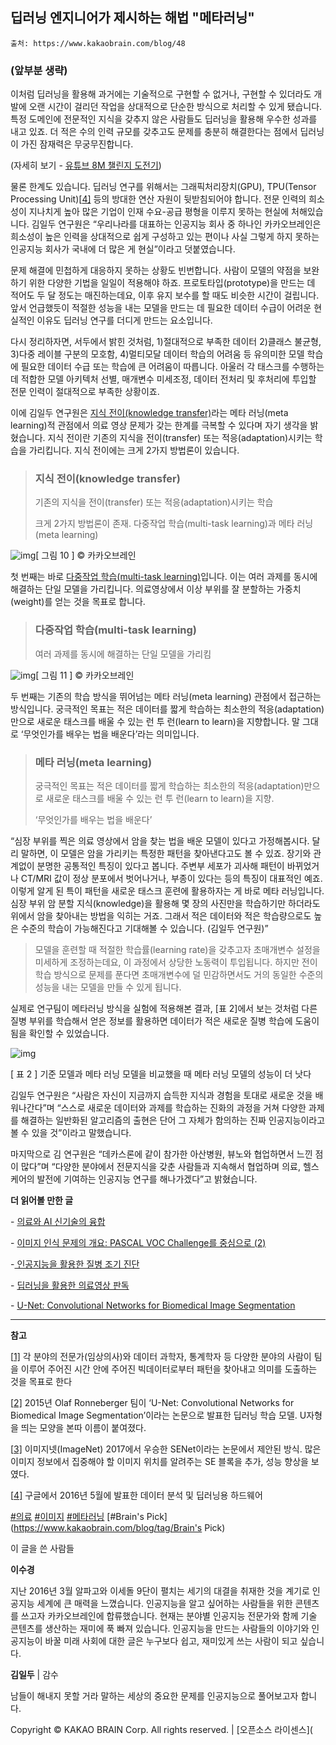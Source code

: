 ## **딥러닝 엔지니어가 제시하는 해법 "메타러닝"** 

```
출처: https://www.kakaobrain.com/blog/48
```

### (앞부분 생략)

이처럼 딥러닝을 활용해 과거에는 기술적으로 구현할 수 없거나, 구현할 수 있더라도 개발에 오랜 시간이 걸리던 작업을 상대적으로 단순한 방식으로 처리할 수 있게 됐습니다. 특정 도메인에 전문적인 지식을 갖추지 않은 사람들도 딥러닝을 활용해 우수한 성과를 내고 있죠. 더 적은 수의 인력 규모를 갖추고도 문제를 충분히 해결한다는 점에서 딥러닝이 가진 잠재력은 무궁무진합니다.

(자세히 보기 - [유튜브 8M 챌린지 도전기](http://www.kakaobrain.com/blog/38))

물론 한계도 있습니다. 딥러닝 연구를 위해서는 그래픽처리장치(GPU), TPU(Tensor Processing Unit)[[4\]](https://www.kakaobrain.com/blog/48#ref_list_4) 등의 방대한 연산 자원이 뒷받침되어야 합니다. 전문 인력의 희소성이 지나치게 높아 많은 기업이 인재 수요-공급 평형을 이루지 못하는 현실에 처해있습니다. 김일두 연구원은 “우리나라를 대표하는 인공지능 회사 중 하나인 카카오브레인은 희소성이 높은 인력을 상대적으로 쉽게 구성하고 있는 편이나 사실 그렇게 하지 못하는 인공지능 회사가 국내에 더 많은 게 현실”이라고 덧붙였습니다.

문제 해결에 민첩하게 대응하지 못하는 상황도 빈번합니다. 사람이 모델의 약점을 보완하기 위한 다양한 기법을 일일이 적용해야 하죠. 프로토타입(prototype)을 만드는 데 적어도 두 달 정도는 매진하는데요, 이후 유지 보수를 할 때도 비슷한 시간이 걸립니다. 앞서 언급했듯이 적절한 성능을 내는 모델을 만드는 데 필요한 데이터 수급이 어려운 현실적인 이유도 딥러닝 연구를 더디게 만드는 요소입니다.

다시 정리하자면, 서두에서 밝힌 것처럼, 1)절대적으로 부족한 데이터 2)클래스 불균형, 3)다중 레이블 구분의 모호함, 4)멀티모달 데이터 학습의 어려움 등 유의미한 모델 학습에 필요한 데이터 수급 또는 학습에 큰 어려움이 따릅니다. 아울러 각 태스크를 수행하는 데 적합한 모델 아키텍처 선별, 매개변수 미세조정, 데이터 전처리 및 후처리에 투입할 전문 인력이 절대적으로 부족한 상황이죠.

이에 김일두 연구원은 [지식 전이(knowledge transfer)](https://brunch.co.kr/@kakao-it/79)라는 메타 러닝(meta learning)적 관점에서 의료 영상 문제가 갖는 한계를 극복할 수 있다며 자기 생각을 밝혔습니다. 지식 전이란 기존의 지식을 전이(transfer) 또는 적응(adaptation)시키는 학습을 가리킵니다. 지식 전이에는 크게 2가지 방법론이 있습니다.

> ### 지식 전이(knowledge transfer)
>
> 기존의 지식을 전이(transfer) 또는 적응(adaptation)시키는 학습
>
> 크게 2가지 방법론이 존재. 다중작업 학습(multi-task learning)과 메타 러닝(meta learning)



![img](http://t1.kakaocdn.net/braincloud/homepage/article_image/201812202018276921443.png)[ 그림 10 ] © 카카오브레인

첫 번째는 바로 [다중작업 학습(multi-task learning)](https://www.edwith.org/deeplearningai3/lecture/34892/)입니다. 이는 여러 과제를 동시에 해결하는 단일 모델을 가리킵니다. 의료영상에서 이상 부위를 잘 분할하는 가중치(weight)를 얻는 것을 목표로 합니다.

> ### 다중작업 학습(multi-task learning)
>
> 여러 과제를 동시에 해결하는 단일 모델을 가리킴

![img](http://t1.kakaocdn.net/braincloud/homepage/article_image/201812202018404173906.png)[ 그림 11 ] © 카카오브레인

두 번째는 기존의 학습 방식을 뛰어넘는 메타 러닝(meta learning) 관점에서 접근하는 방식입니다. 궁극적인 목표는 적은 데이터를 짧게 학습하는 최소한의 적응(adaptation)만으로 새로운 태스크를 배울 수 있는 런 투 런(learn to learn)을 지향합니다. 말 그대로 ‘무엇인가를 배우는 법을 배운다’라는 의미입니다.

> ### 메타 러닝(meta learning)
>
> 궁극적인 목표는 적은 데이터를 짧게 학습하는 최소한의 적응(adaptation)만으로 새로운 태스크를 배울 수 있는 런 투 런(learn to learn)을 지향. 
>
> ‘무엇인가를 배우는 법을 배운다’

“심장 부위를 찍은 의료 영상에서 암을 찾는 법을 배운 모델이 있다고 가정해봅시다. 달리 말하면, 이 모델은 암을 가리키는 특정한 패턴을 찾아낸다고도 볼 수 있죠. 장기와 관계없이 분명한 공통적인 특징이 있다고 봅니다. 주변부 세포가 괴사해 패턴이 바뀌었거나 CT/MRI 값이 정상 분포에서 벗어나거나, 부종이 있다는 등의 특징이 대표적인 예죠. 이렇게 알게 된 특이 패턴을 새로운 태스크 훈련에 활용하자는 게 바로 메타 러닝입니다. 심장 부위 암 분할 지식(knowledge)을 활용해 몇 장의 사진만을 학습하기만 하더라도 위에서 암을 찾아내는 방법을 익히는 거죠. 그래서 적은 데이터와 적은 학습량으로도 높은 수준의 학습이 가능해진다고 기대해볼 수 있습니다. (김일두 연구원)”

> 모델을 훈련할 때 적절한 학습률(learning rate)을 갖추고자 초매개변수 설정을 미세하게 조정하는데요, 이 과정에서 상당한 노동력이 투입됩니다. 하지만 전이 학습 방식으로 문제를 푼다면 초매개변수에 덜 민감하면서도 거의 동일한 수준의 성능을 내는 모델을 만들 수 있게 됩니다.

실제로 연구팀이 메타러닝 방식을 실험에 적용해본 결과, [표 2]에서 보는 것처럼 다른 질병 부위를 학습해서 얻은 정보를 활용하면 데이터가 적은 새로운 질병 학습에 도움이 됨을 확인할 수 있었습니다.

![img](http://t1.kakaocdn.net/braincloud/homepage/article_image/201812202019238382554.png)

[ 표 2 ] 기준 모델과 메타 러닝 모델을 비교했을 때 메타 러닝 모델의 성능이 더 낫다

김일두 연구원은 “사람은 자신이 지금까지 습득한 지식과 경험을 토대로 새로운 것을 배워나간다”며 “스스로 새로운 데이터와 과제를 학습하는 진화의 과정을 거쳐 다양한 과제를 해결하는 일반화된 알고리즘의 출현은 단어 그 자체가 함의하는 진짜 인공지능이라고 볼 수 있을 것”이라고 말했습니다.

마지막으로 김 연구원은 “데카스론에 같이 참가한 아산병원, 뷰노와 협업하면서 느낀 점이 많다”며 “다양한 분야에서 전문지식을 갖춘 사람들과 지속해서 협업하며 의료, 헬스케어의 발전에 기여하는 인공지능 연구를 해나가겠다”고 밝혔습니다.



**더 읽어볼 만한 글**

\- [의료와 AI 신기술의 융합](https://brunch.co.kr/@kakao-it/80)

\- [이미지 인식 문제의 개요: PASCAL VOC Challenge를 중심으로 (2)](http://research.sualab.com/computer-vision/2017/11/29/image-recognition-overview-2.html)

-[ 인공지능을 활용한 질병 조기 진단](http://www.kakaobrain.com/blog/33)

\- [딥러닝을 활용한 의료영상 판독](http://www.kakaobrain.com/blog/22)

\- [U-Net: Convolutional Networks for Biomedical Image Segmentation](http://openresearch.ai/t/u-net-convolutional-networks-for-biomedical-image-segmentation/149)

------

**참고**

[[1\]](https://www.kakaobrain.com/blog/48#ref_call_1) 각 분야의 전문가(임상의사)와 데이터 과학자, 통계학자 등 다양한 분야의 사람이 팀을 이루어 주어진 시간 안에 주어진 빅데이터로부터 패턴을 찾아내고 의미를 도출하는 것을 목표로 한다

[[2\]](https://www.kakaobrain.com/blog/48#ref_call_2) 2015년 Olaf Ronneberger 팀이 ‘U-Net: Convolutional Networks for Biomedical Image Segmentation’이라는 논문으로 발표한 딥러닝 학습 모델. U자형을 띄는 모양을 본따 이름이 붙여졌다.

[[3\]](https://www.kakaobrain.com/blog/48#ref_call_3) 이미지넷(ImageNet) 2017에서 우승한 SENet이라는 논문에서 제안된 방식. 많은 이미지 정보에서 집중해야 할 이미지 위치를 알려주는 SE 블록을 추가, 성능 향상을 보였다.

[[4\]](https://www.kakaobrain.com/blog/48#ref_call_4) 구글에서 2016년 5월에 발표한 데이터 분석 및 딥러닝용 하드웨어

[#의료](https://www.kakaobrain.com/blog/tag/의료) [#이미지](https://www.kakaobrain.com/blog/tag/이미지) [#메타러닝](https://www.kakaobrain.com/blog/tag/메타러닝) [#Brain's Pick](https://www.kakaobrain.com/blog/tag/Brain's Pick)

이 글을 쓴 사람들

**이수경**

지난 2016년 3월 알파고와 이세돌 9단이 펼치는 세기의 대결을 취재한 것을 계기로 인공지능 세계에 큰 매력을 느꼈습니다. 인공지능을 알고 싶어하는 사람들을 위한 콘텐츠를 쓰고자 카카오브레인에 합류했습니다. 현재는 분야별 인공지능 전문가와 함께 기술 콘텐츠를 생산하는 재미에 푹 빠져 있습니다. 인공지능을 만드는 사람들의 이야기와 인공지능이 바꿀 미래 사회에 대한 글은 누구보다 쉽고, 재미있게 쓰는 사람이 되고 싶습니다.

**김일두** | 감수

남들이 해내지 못할 거라 말하는 세상의 중요한 문제를 인공지능으로 풀어보고자 합니다.

Copyright © KAKAO BRAIN Corp. All rights reserved. | [오픈소스 라이센스](
